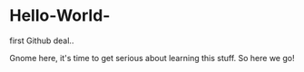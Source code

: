 # Hello-World-
first Github deal..


Gnome here, it's time to get serious about learning this stuff. So here we go!

